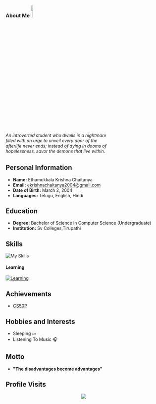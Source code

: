 <!-- <p align="center">
<img src="https://capsule-render.vercel.app/api?type=waving&height=100&color=gradient&reversal=true"/> </p>  -->
<!--<p align="left">
  <img src="https://i.giphy.com/uDBisxEHYwBDq.webp"/>
  <!--<img src="https://c.tenor.com/f1KSTOwltycAAAAC/tenor.gif"/>
  <img src="https://i.giphy.com/YJDmc88k7ttao.webp"/>
  <img src="https://i.giphy.com/ERc5g8ThElMQM.webp"/>
  <img src="https://media3.giphy.com/media/v1.Y2lkPTc5MGI3NjExdGg4cGY2dDRxZ29mZGVzbWc1NzdzdTZ4NzZxOHQ0NGZ4OTNqejNwaSZlcD12MV9pbnRlcm5hbF9naWZfYnlfaWQmY3Q9Zw/QFQ2zOl3fmkSHjE8qD/giphy.webp"/>
</p> -->

<!--<img src="https://media.giphy.com/media/odKUQFwZfsGRI5ctD7/giphy.gif" width="200" height="200" alt="Pikachu GIF"/></a>

![Profile Image](https://github.com/ekrishnachaitanya2004/ekrishnachaitanya2004/blob/main/profile_gitbug_optimized.png)
[![photo](https://i.giphy.com/uDBisxEHYwBDq.webp)] -->
<!--[![MasterHead](https://firebasestorage.googleapis.com/v0/b/flexi-coding.appspot.com/o/dempgi7-520f8d5f-63d4-4453-8822-dbc149ae27f8.gif?alt=media&token=91c0c7b2-93c3-4029-b011-1a8703c5730d)](krishna-blogs.comhttps://firebasestorage.googleapis.com/v0/b/flexi-coding.appspot.com/o/dempgi7-520f8d5f-63d4-4453-8822-dbc149ae27f8.gif?alt=media&token=91c0c7b2-93c3-4029-b011-1a8703c5730d)-->

### About Me <img src="https://media.tenor.com/o394Tmx3Oy0AAAAi/earthquake-four-arms.gif" height="10%" width="10%"/>
<h6> An introverted student who dwells in a nightmare <br> filled with an urge to unveil every door of the <br> afterlife never ends; instead of dying in dooms of <br> hopelessness, savor the demons that live within. </h6> 

## Personal Information
- **Name:** Ethamukkala Krishna Chaitanya
- **Email:** ekrishnachaitanya2004@gmail.com
- **Date of Birth:** March 2, 2004
- **Languages:** Telugu, English, Hindi

## Education
- **Degree:** Bachelor of Science in Computer Science (Undergraduate)
- **Institution:** Sv Colleges,Tirupathi
  

## Skills
![My Skills](https://skillicons.dev/icons?i=apple,linux,kali,docker,github,replit,python,swift,java,bash,astro,netlify&perline=6)


#### Learning
[![Learning](https://skillicons.dev/icons?i=r,pytorch,flask,aws,mongodb,raspberrypi)](https://skillicons.dev)

## Achievements
- [CS50P](www.google.com)

## Hobbies and Interests
- Sleeping 💤
- Listening To Music 🎧

## Motto
- **"The disadvantages become advantages"**

## Profile Visits 
<div align="center">
  <img src="https://profile-counter.glitch.me/ekrishnachaitanya2004/count.svg?"  />
</div> <br>
<!--<p align="center"> 
    <a href="https://spotify-github-profile.kittinanx.com/api/view?uid=312vprgbiy5vh2vocqkmqv6jjlli&redirect=true">
        <img title="spotify-github-profile" alt="spotify" src="https://spotify-github-profile.kittinanx.com/api/view?uid=312vprgbiy5vh2vocqkmqv6jjlli&cover_image=false&theme=default&show_offline=true&background_color=121212&interchange=true"/></a>
        https://spotify-github-profile.kittinanx.com/api/view?uid=312vprgbiy5vh2vocqkmqv6jjlli&cover_image=false&theme=default&show_offline=true&background_color=121212&interchange=false
    https://spotify-github-profile.kittinanx.com/api/view?uid=312vprgbiy5vh2vocqkmqv6jjlli&redirect=true--
    </p>-->

 <!--<div align="center">
 <img title="spotify-github-profile" alt="spotify" src="https://spotify-github-profile.kittinanx.com/api/view.svg?uid=313hfc2beewahvywizatlu63l4f4&cover_image=false&theme=default&show_offline=true&background_color=121212&interchange=true&bar_color_cover=false"/><br><br>
  
  <a href="https://github.com/ekrishnachaitanya2004">
  <img src="https://img.shields.io/badge/github-%2324292e.svg?&style=for-the-badge&logo=github&logoColor=white alt=github style="margin-bottom: 5px;" /></a> 
  <a href="https://instagram.com/Krishnachaitanya">
  <img src="https://img.shields.io/badge/instagram-%23000000.svg?&style=for-the-badge&logo=instagram&logoColor=white alt=instagram style="margin-bottom: 5px;" /></a>
  <a href="https://www.youtube.com/@ekrishnachaitanya2004">
  <img src="https://img.shields.io/badge/youtube-%23EE4831.svg?&style=for-the-badge&logo=youtube&logoColor=white alt=youtube style="margin-bottom: 5px;" /></a> 
  
  <!--
  <img src="https://spotify-recently-played-readme.vercel.app/api?user=312vprgbiy5vh2vocqkmqv6jjlli&count=10&unique=true&width=400" alt="Spotify recently played"/>

</div>-->

<!-- <div align="center">
<img src="https://quotes-github-readme.vercel.app/api?type=horizontal&theme=dark"/> 
</div> -->


<!--## 📊 My Github Stats
<!--<div align="center">

![](http://github-profile-summary-cards.vercel.app/api/cards/profile-details?username=ekrishnachaitanya2004&theme=dark&hide_border=true&include_all_commits=true&count_private=true&layout=compact)
![](http://github-profile-summary-cards.vercel.app/api/cards/stats?username=ekrishnachaitanya2004&theme=dark&hide_border=true&include_all_commits=true&count_private=true&layout=compact)
![](http://github-profile-summary-cards.vercel.app/api/cards/productive-time?username=ekrishnachaitanya2004&theme=dark&hide_border=true&include_all_commits=true&count_private=true&layout=compact&utcOffset=8)
![](http://github-profile-summary-cards.vercel.app/api/cards/most-commit-language?username=ekrishnachaitanya2004&theme=dark&hide_border=true&include_all_commits=true&count_private=true&layout=compact)
![](http://github-profile-summary-cards.vercel.app/api/cards/repos-per-language?username=ekrishnachaitanya2004&theme=dark&hide_border=true&include_all_commits=true&count_private=true&layout=compact)
 
</div>

<h6 align="center">

  <img src="https://gh-readme-profile.vercel.app/api?username=ekrishnachaitanya2004&theme=neon-dark&border_width=0&border_radius=15.2&hide_border=true">

</h6>-->


<!--## ⛎ My Pet

<p align="center"> 
<picture>
  <source media="(prefers-color-scheme: dark)" srcset="https://raw.githubusercontent.com/ekrishnachaitanya2004/ekrishnachaitanya2004/output/github-contribution-grid-snake-dark.svg">
  <source media="(prefers-color-scheme: light)" srcset="https://raw.githubusercontent.com/ekrishnachaitanya2004/ekrishnachaitanya2004/output/github-contribution-grid-snake.svg">
  <img alt="github contribution grid snake animation" src="https://raw.githubusercontent.com/ekrishnachaitanya2004/ekrishnachaitanya2004/output/github-contribution-grid-snake.svg">
</picture>
-->
<!--### 🏆 GitHub Trophies
<div align="center">

![](https://github-profile-trophy.vercel.app/?username=ekrishnachaitanya2004&theme=onedark&no-frame=true&no-bg=true&margin-w=4)

</div>-->




<!--### 💤
<p align="center"> 
<img title="testing" alt="memes" width="70%" height="70%" src="imginsert.png"/>
  
<!--<img src="https://capsule-render.vercel.app/api?type=waving&height=100&color=gradient&reversal=false&section=footer"/>-->
</p>



